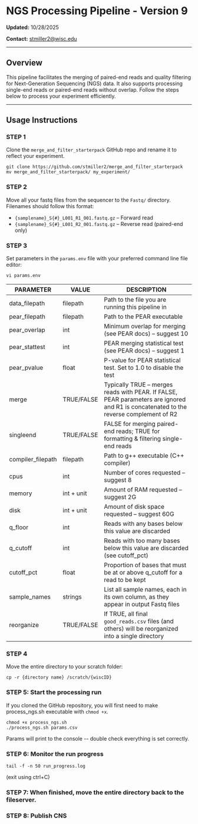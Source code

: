 # NGS Processing Pipeline - Version 9
**Updated:** 10/28/2025

**Contact:** stmiller2@wisc.edu

---

## Overview
This pipeline facilitates the merging of paired-end reads and quality filtering for Next-Generation Sequencing (NGS) data. It also supports processing single-end reads or paired-end reads without overlap. Follow the steps below to process your experiment efficiently.

---

## Usage Instructions

### STEP 1
Clone the `merge_and_filter_starterpack` GitHub repo and rename it to reflect your experiment.
```
git clone https://github.com/stmiller2/merge_and_filter_starterpack
mv merge_and_filter_starterpack/ my_experiment/
```

### STEP 2
Move all your fastq files from the sequencer to the `Fastq/` directory. Filenames should follow this format:
- `{samplename}_S{#}_L001_R1_001.fastq.gz` – Forward read  
- `{samplename}_S{#}_L001_R2_001.fastq.gz` – Reverse read (paired-end only)

### STEP 3
Set parameters in the `params.env` file with your preferred command line file editor:
```
vi params.env
```

| PARAMETER         | VALUE      | DESCRIPTION |
|-------------------|------------|-------------|
| data_filepath     | filepath   | Path to the file you are running this pipeline in |
| pear_filepath     | filepath   | Path to the PEAR executable |
| pear_overlap      | int        | Minimum overlap for merging (see PEAR docs) – suggest 10 |
| pear_stattest     | int        | PEAR merging statistical test (see PEAR docs) – suggest 1 |
| pear_pvalue       | float      | P-value for PEAR statistical test. Set to 1.0 to disable the test |
| merge             | TRUE/FALSE | Typically TRUE – merges reads with PEAR. If FALSE, PEAR parameters are ignored and R1 is concatenated to the reverse complement of R2 |
| singleend         | TRUE/FALSE | FALSE for merging paired-end reads; TRUE for formatting & filtering single-end reads |
| compiler_filepath | filepath   | Path to g++ executable (C++ compiler) |
| cpus              | int        | Number of cores requested – suggest 8 |
| memory            | int + unit | Amount of RAM requested – suggest 2G |
| disk              | int + unit | Amount of disk space requested – suggest 60G |
| q_floor           | int        | Reads with any bases below this value are discarded |
| q_cutoff          | int        | Reads with too many bases below this value are discarded (see cutoff_pct) |
| cutoff_pct        | float      | Proportion of bases that must be at or above q_cutoff for a read to be kept |
| sample_names      | strings    | List all sample names, each in its own column, as they appear in output Fastq files |
| reorganize        | TRUE/FALSE | If TRUE, all final `good_reads.csv` files (and others) will be reorganized into a single directory |

### STEP 4
Move the entire directory to your scratch folder:
```
cp -r {directory name} /scratch/{wiscID}
```

### STEP 5: Start the processing run
If you cloned the GitHub repository, you will first need to make process_ngs.sh executable with `chmod +x`.
```
chmod +x process_ngs.sh
./process_ngs.sh params.csv
```

Params will print to the console -- double check everything is set correctly. 

### STEP 6: Monitor the run progress
```
tail -f -n 50 run_progress.log
```
(exit using ctrl+C)

### STEP 7: When finished, move the entire directory back to the fileserver.

### STEP 8: Publish CNS
